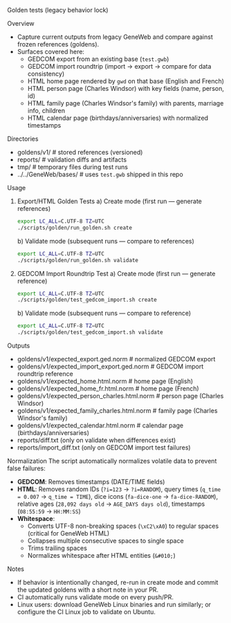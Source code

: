 Golden tests (legacy behavior lock)

Overview
- Capture current outputs from legacy GeneWeb and compare against frozen references (goldens).
- Surfaces covered here:
  - GEDCOM export from an existing base (`test.gwb`)
  - GEDCOM import roundtrip (import → export → compare for data consistency)
  - HTML home page rendered by `gwd` on that base (English and French)
  - HTML person page (Charles Windsor) with key fields (name, person, id)
  - HTML family page (Charles Windsor's family) with parents, marriage info, children
  - HTML calendar page (birthdays/anniversaries) with normalized timestamps

Directories
- goldens/v1/            # stored references (versioned)
- reports/               # validation diffs and artifacts
- tmp/                   # temporary files during test runs
- ../../GeneWeb/bases/   # uses `test.gwb` shipped in this repo

Usage
1) Export/HTML Golden Tests
   a) Create mode (first run — generate references)
      ```bash
      export LC_ALL=C.UTF-8 TZ=UTC
      ./scripts/golden/run_golden.sh create
      ```

   b) Validate mode (subsequent runs — compare to references)
      ```bash
      export LC_ALL=C.UTF-8 TZ=UTC
      ./scripts/golden/run_golden.sh validate
      ```

2) GEDCOM Import Roundtrip Test
   a) Create mode (first run — generate reference)
      ```bash
      export LC_ALL=C.UTF-8 TZ=UTC
      ./scripts/golden/test_gedcom_import.sh create
      ```

   b) Validate mode (subsequent runs — compare to reference)
      ```bash
      export LC_ALL=C.UTF-8 TZ=UTC
      ./scripts/golden/test_gedcom_import.sh validate
      ```

Outputs
- goldens/v1/expected_export.ged.norm             # normalized GEDCOM export
- goldens/v1/expected_import_export.ged.norm      # GEDCOM import roundtrip reference
- goldens/v1/expected_home.html.norm              # home page (English)
- goldens/v1/expected_home_fr.html.norm           # home page (French)
- goldens/v1/expected_person_charles.html.norm    # person page (Charles Windsor)
- goldens/v1/expected_family_charles.html.norm    # family page (Charles Windsor's family)
- goldens/v1/expected_calendar.html.norm          # calendar page (birthdays/anniversaries)
- reports/diff.txt (only on validate when differences exist)
- reports/import_diff.txt (only on GEDCOM import test failures)

Normalization
The script automatically normalizes volatile data to prevent false failures:
- **GEDCOM**: Removes timestamps (DATE/TIME fields)
- **HTML**: Removes random IDs (`?i=123` → `?i=RANDOM`), query times (`q_time = 0.007` → `q_time = TIME`), dice icons (`fa-dice-one` → `fa-dice-RANDOM`), relative ages (`28,092 days old` → `AGE_DAYS days old`), timestamps (`08:55:59` → `HH:MM:SS`)
- **Whitespace**: 
  - Converts UTF-8 non-breaking spaces (`\xC2\xA0`) to regular spaces (critical for GeneWeb HTML)
  - Collapses multiple consecutive spaces to single space
  - Trims trailing spaces
  - Normalizes whitespace after HTML entities (`&#010;`)

Notes
- If behavior is intentionally changed, re-run in create mode and commit the updated goldens with a short note in your PR.
- CI automatically runs validate mode on every push/PR.
- Linux users: download GeneWeb Linux binaries and run similarly; or configure the CI Linux job to validate on Ubuntu.

